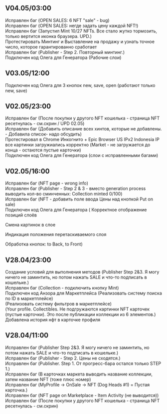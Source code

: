 ## V04.05/03:00

Исправлен баг (OPEN SALES: 6 NFT "sale" - bug) <br/>
Исправлен баг (OPEN SALES: негде задать цену каждой NFT!) <br/>
Исправлен баг (Запустил Mint 10/27 NFTs. Все стало жутко тормозить, только вертится иконка браузера. UPD.) <br/>
Протестировать Минтинг и Выставление на продажу и узнать точное число, которое гарантированно сработает <br/>
Исправлен баг (Publisher - Step 2. Повторный минтинг.) <br/>
Подключен код Олега для Генератора (Рабочие слои) <br/>

## V03.05/12:00

Подключен код Олега для 3 кнопок new, save, open (работают только new, save)<br/>

## V02.05/23:00

Исправлен баг (После покупки у другого NFT кошелька - страница NFT ресетнулась - см.скрин / UPD 02.05) <br/>
Исправлен баг (Добавить описание всех хинтов, которые не добавлены. - Добавила список- надо обсудить) <br/>
Протестировал в Chrome Инкогнито + Epic Browser US IPx2 Indonesia IP все картинки загружиались корректно (Market - не загружается до конца - остаются пустые карточки) <br/>
Подключен код Олега для Генератора (слои  с исправленными багами)<br/>

## V02.05/16:00

Исправлен баг (NFT page - wrong info) <br/>
Исправлен баг (Publisher - Step 2 & 3 - вместо generation process выводить кол-во сминченных: Collection minted 0/100) <br/>
Исправлен баг (NFT - добавить поле ввода Цены над кнопкой Put on sale) <br/>
Подключен код Олега для Генератора (
Корректное отображение позиций слоёв

Смена картинок в слое

Индикация положения перетаскиваемого слоя

Обработка кнопок: to Back, to Front) <br/>

## V28.04/23:00

Создание условий для выполнения методов (Publisher Step 2&3. Я могу ничего не заминтить, но потом нажать SALE и что-то подписать в кошельке.) <br/>
Исправлен баг (Collection - подключить кнопку Mint) <br/>
Подключен код Анзора для Маркетплейса (Реализовать систему поиска по ID в маркетплейсе) <br/>(Реализовать систему фильтров в маркетплейсе) <br/>
(Your profile. Collectibles. Не подгружаются картинки NFT карточек (пустые карточки). Это после публикации коллекции из 6 элементов.) <br/>
Добавлена история нфт в карточке профиля <br/>

## V28.04/11:00

Исправлен баг (Publisher Step 2&3. Я могу ничего не заминтить, но потом нажать SALE и что-то подписать в кошельке.) <br/>
Исправлен баг (Publisher - Step 2. Цены не сходятся.) <br/>
Исправлен баг (Publisher. Step 1. От прогресс-бара остался только STEP 1.) <br/>
Исправлен баг (В карточках маркета выводить название коллекции, затем название NFT (тоже плюс номер) <br/>
Исправлен баг (MyProfile -> OnSale -> NFT (Dog Heads #1) = Пустая карточка.) <br/>
Исправлен баг (NFT page on Marketplace - Item Activity (не выводится)) <br/>
Исправлен баг (После покупки у другого NFT кошелька - страница NFT ресетнулась - см.скрин) <br/>

